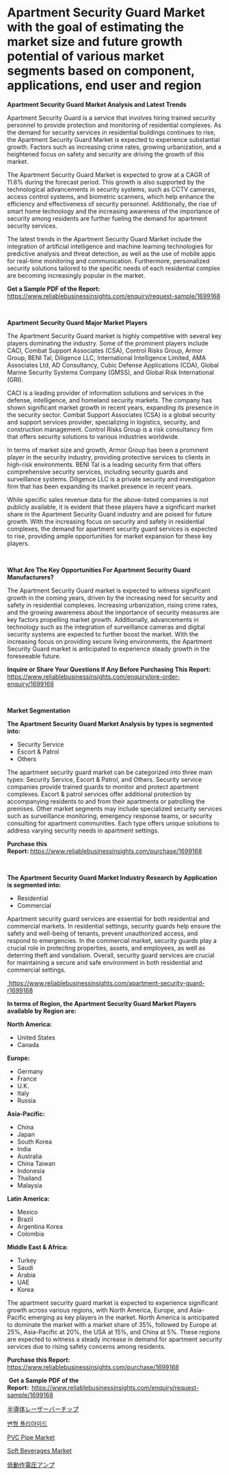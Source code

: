 <p><h1>Apartment Security Guard Market with the goal of estimating the market size and future growth potential of various market segments based on component, applications, end user and region</h1></p><p><strong>Apartment Security Guard Market Analysis and Latest Trends</strong></p>
<p><p>Apartment Security Guard is a service that involves hiring trained security personnel to provide protection and monitoring of residential complexes. As the demand for security services in residential buildings continues to rise, the Apartment Security Guard Market is expected to experience substantial growth. Factors such as increasing crime rates, growing urbanization, and a heightened focus on safety and security are driving the growth of this market.</p><p>The Apartment Security Guard Market is expected to grow at a CAGR of 11.6% during the forecast period. This growth is also supported by the technological advancements in security systems, such as CCTV cameras, access control systems, and biometric scanners, which help enhance the efficiency and effectiveness of security personnel. Additionally, the rise of smart home technology and the increasing awareness of the importance of security among residents are further fueling the demand for apartment security services.</p><p>The latest trends in the Apartment Security Guard Market include the integration of artificial intelligence and machine learning technologies for predictive analysis and threat detection, as well as the use of mobile apps for real-time monitoring and communication. Furthermore, personalized security solutions tailored to the specific needs of each residential complex are becoming increasingly popular in the market.</p></p>
<p><strong>Get a Sample PDF of the Report:&nbsp;</strong> <a href="https://www.reliablebusinessinsights.com/enquiry/request-sample/1699168">https://www.reliablebusinessinsights.com/enquiry/request-sample/1699168</a></p>
<p>&nbsp;</p>
<p><strong>Apartment Security Guard Major Market Players</strong></p>
<p><p>The Apartment Security Guard market is highly competitive with several key players dominating the industry. Some of the prominent players include CACI, Combat Support Associates (CSA), Control Risks Group, Armor Group, BENI Tal, Diligence LLC, International Intelligence Limited, AMA Associates Ltd, AD Consultancy, Cubic Defense Applications (CDA), Global Marine Security Systems Company (GMSS), and Global Risk International (GRI).</p><p>CACI is a leading provider of information solutions and services in the defense, intelligence, and homeland security markets. The company has shown significant market growth in recent years, expanding its presence in the security sector. Combat Support Associates (CSA) is a global security and support services provider, specializing in logistics, security, and construction management. Control Risks Group is a risk consultancy firm that offers security solutions to various industries worldwide.</p><p>In terms of market size and growth, Armor Group has been a prominent player in the security industry, providing protective services to clients in high-risk environments. BENI Tal is a leading security firm that offers comprehensive security services, including security guards and surveillance systems. Diligence LLC is a private security and investigation firm that has been expanding its market presence in recent years.</p><p>While specific sales revenue data for the above-listed companies is not publicly available, it is evident that these players have a significant market share in the Apartment Security Guard industry and are poised for future growth. With the increasing focus on security and safety in residential complexes, the demand for apartment security guard services is expected to rise, providing ample opportunities for market expansion for these key players.</p></p>
<p>&nbsp;</p>
<p><strong>What Are The Key Opportunities For Apartment Security Guard Manufacturers?</strong></p>
<p><p>The Apartment Security Guard market is expected to witness significant growth in the coming years, driven by the increasing need for security and safety in residential complexes. Increasing urbanization, rising crime rates, and the growing awareness about the importance of security measures are key factors propelling market growth. Additionally, advancements in technology such as the integration of surveillance cameras and digital security systems are expected to further boost the market. With the increasing focus on providing secure living environments, the Apartment Security Guard market is anticipated to experience steady growth in the foreseeable future.</p></p>
<p><strong>Inquire or Share Your Questions If Any Before Purchasing This Report:</strong> <a href="https://www.reliablebusinessinsights.com/enquiry/pre-order-enquiry/1699168">https://www.reliablebusinessinsights.com/enquiry/pre-order-enquiry/1699168</a></p>
<p>&nbsp;</p>
<p><strong>Market Segmentation</strong></p>
<p><strong>The Apartment Security Guard Market Analysis by types is segmented into:</strong></p>
<p><ul><li>Security Service</li><li>Escort & Patrol</li><li>Others</li></ul></p>
<p><p>The apartment security guard market can be categorized into three main types: Security Service, Escort & Patrol, and Others. Security service companies provide trained guards to monitor and protect apartment complexes. Escort & patrol services offer additional protection by accompanying residents to and from their apartments or patrolling the premises. Other market segments may include specialized security services such as surveillance monitoring, emergency response teams, or security consulting for apartment communities. Each type offers unique solutions to address varying security needs in apartment settings.</p></p>
<p><strong>Purchase this Report:&nbsp;</strong><a href="https://www.reliablebusinessinsights.com/purchase/1699168">https://www.reliablebusinessinsights.com/purchase/1699168</a></p>
<p>&nbsp;</p>
<p><strong>The Apartment Security Guard Market Industry Research by Application is segmented into:</strong></p>
<p><ul><li>Residential</li><li>Commercial</li></ul></p>
<p><p>Apartment security guard services are essential for both residential and commercial markets. In residential settings, security guards help ensure the safety and well-being of tenants, prevent unauthorized access, and respond to emergencies. In the commercial market, security guards play a crucial role in protecting properties, assets, and employees, as well as deterring theft and vandalism. Overall, security guard services are crucial for maintaining a secure and safe environment in both residential and commercial settings.</p></p>
<p><a href="https://www.reliablebusinessinsights.com/apartment-security-guard-r1699168">&nbsp;https://www.reliablebusinessinsights.com/apartment-security-guard-r1699168</a></p>
<p><strong>In terms of Region, the Apartment Security Guard Market Players available by Region are:</strong></p>
<p>
    <p> <strong> North America: </strong>
        <ul>
            <li>United States</li>
            <li>Canada</li>
        </ul>
        </p> 
    <p> <strong> Europe: </strong>
        <ul>
            <li>Germany</li>
            <li>France</li>
            <li>U.K.</li>
            <li>Italy</li>
            <li>Russia</li>
        </ul>
        </p> 
    <p> <strong> Asia-Pacific: </strong>
        <ul>
            <li>China</li>
            <li>Japan</li>
            <li>South Korea</li>
            <li>India</li>
            <li>Australia</li>
            <li>China Taiwan</li>
            <li>Indonesia</li>
            <li>Thailand</li>
            <li>Malaysia</li>
        </ul>
        </p> 
    <p> <strong> Latin America: </strong>
        <ul>
            <li>Mexico</li>
            <li>Brazil</li>
            <li>Argentina Korea</li>
            <li>Colombia</li>
        </ul>
        </p> 
    <p> <strong> Middle East & Africa: </strong>
        <ul>
            <li>Turkey</li>
            <li>Saudi</li>
            <li>Arabia</li>
            <li>UAE</li>
            <li>Korea</li>
        </ul>
    </p>
    </p>
<p><p>The apartment security guard market is expected to experience significant growth across various regions, with North America, Europe, and Asia-Pacific emerging as key players in the market. North America is anticipated to dominate the market with a market share of 35%, followed by Europe at 25%, Asia-Pacific at 20%, the USA at 15%, and China at 5%. These regions are expected to witness a steady increase in demand for apartment security services due to rising safety concerns among residents.</p></p>
<p><strong>Purchase this Report: </strong><a href="https://www.reliablebusinessinsights.com/purchase/1699168">https://www.reliablebusinessinsights.com/purchase/1699168</a></p>
<p>&nbsp;<strong>Get a Sample PDF of the Report:&nbsp;&nbsp;</strong><a href="https://www.reliablebusinessinsights.com/enquiry/request-sample/1699168">https://www.reliablebusinessinsights.com/enquiry/request-sample/1699168</a></p>
<p><strong></strong></p>
<p><p><a href="https://github.com/AriMuller2009/Market-Research-Report-List-2/blob/main/5525106123047.md">半導体レーザーバーチップ</a></p><p><a href="https://github.com/nhaiquang84/Market-Research-Report-List-1/blob/main/7888360111819.md">변형 폴리아미드</a></p><p><a href="https://github.com/Paul14Anderson63/Market-Research-Report-List-4/blob/main/pvc-pipe-market.md">PVC Pipe Market</a></p><p><a href="https://issuu.com/reportprime-2/docs/soft-beverages-market-size-2030.pptx">Soft Beverages Market</a></p><p><a href="https://github.com/ddwcuskozol07187/Market-Research-Report-List-2/blob/main/6662789123764.md">低動作電圧アンプ</a></p></p>